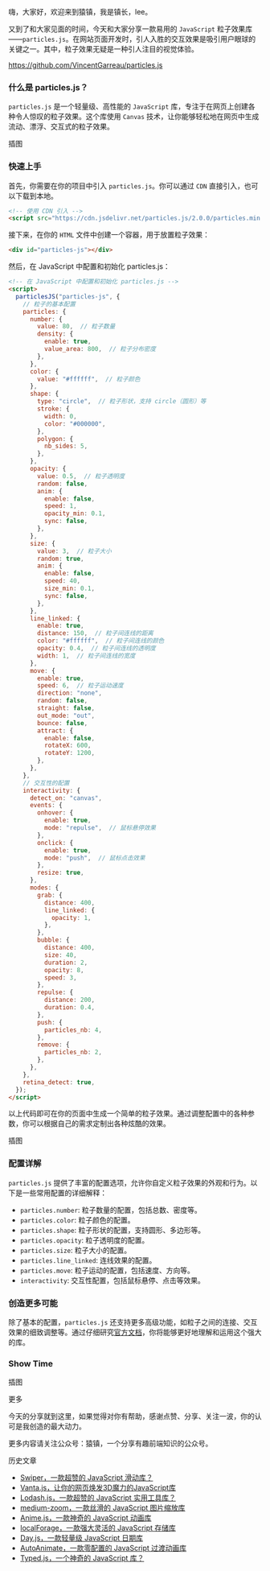 嗨，大家好，欢迎来到猿镇，我是镇长，lee。

又到了和大家见面的时间，今天和大家分享一款易用的 `JavaScript` 粒子效果库——`particles.js`。在网站页面开发时，引人入胜的交互效果是吸引用户眼球的关键之一。其中，粒子效果无疑是一种引人注目的视觉体验。

https://github.com/VincentGarreau/particles.js

### 什么是 particles.js？

`particles.js` 是一个轻量级、高性能的 `JavaScript` 库，专注于在网页上创建各种令人惊叹的粒子效果。这个库使用 `Canvas` 技术，让你能够轻松地在网页中生成流动、漂浮、交互式的粒子效果。

插图

### 快速上手

首先，你需要在你的项目中引入 `particles.js`。你可以通过 `CDN` 直接引入，也可以下载到本地。

```html
<!-- 使用 CDN 引入 -->
<script src="https://cdn.jsdelivr.net/particles.js/2.0.0/particles.min.js"></script>
```

接下来，在你的 `HTML` 文件中创建一个容器，用于放置粒子效果：

```html
<div id="particles-js"></div>
```

然后，在 JavaScript 中配置和初始化 particles.js：

```html
<!-- 在 JavaScript 中配置和初始化 particles.js -->
<script>
  particlesJS("particles-js", {
    // 粒子的基本配置
    particles: {
      number: {
        value: 80,  // 粒子数量
        density: {
          enable: true,
          value_area: 800,  // 粒子分布密度
        },
      },
      color: {
        value: "#ffffff",  // 粒子颜色
      },
      shape: {
        type: "circle",  // 粒子形状，支持 circle（圆形）等
        stroke: {
          width: 0,
          color: "#000000",
        },
        polygon: {
          nb_sides: 5,
        },
      },
      opacity: {
        value: 0.5,  // 粒子透明度
        random: false,
        anim: {
          enable: false,
          speed: 1,
          opacity_min: 0.1,
          sync: false,
        },
      },
      size: {
        value: 3,  // 粒子大小
        random: true,
        anim: {
          enable: false,
          speed: 40,
          size_min: 0.1,
          sync: false,
        },
      },
      line_linked: {
        enable: true,
        distance: 150,  // 粒子间连线的距离
        color: "#ffffff",  // 粒子间连线的颜色
        opacity: 0.4,  // 粒子间连线的透明度
        width: 1,  // 粒子间连线的宽度
      },
      move: {
        enable: true,
        speed: 6,  // 粒子运动速度
        direction: "none",
        random: false,
        straight: false,
        out_mode: "out",
        bounce: false,
        attract: {
          enable: false,
          rotateX: 600,
          rotateY: 1200,
        },
      },
    },
    // 交互性的配置
    interactivity: {
      detect_on: "canvas",
      events: {
        onhover: {
          enable: true,
          mode: "repulse",  // 鼠标悬停效果
        },
        onclick: {
          enable: true,
          mode: "push",  // 鼠标点击效果
        },
        resize: true,
      },
      modes: {
        grab: {
          distance: 400,
          line_linked: {
            opacity: 1,
          },
        },
        bubble: {
          distance: 400,
          size: 40,
          duration: 2,
          opacity: 8,
          speed: 3,
        },
        repulse: {
          distance: 200,
          duration: 0.4,
        },
        push: {
          particles_nb: 4,
        },
        remove: {
          particles_nb: 2,
        },
      },
    },
    retina_detect: true,
  });
</script>
```

以上代码即可在你的页面中生成一个简单的粒子效果。通过调整配置中的各种参数，你可以根据自己的需求定制出各种炫酷的效果。

插图

### 配置详解

`particles.js` 提供了丰富的配置选项，允许你自定义粒子效果的外观和行为。以下是一些常用配置的详细解释：

- `particles.number`: 粒子数量的配置，包括总数、密度等。
- `particles.color`: 粒子颜色的配置。
- `particles.shape`: 粒子形状的配置，支持圆形、多边形等。
- `particles.opacity`: 粒子透明度的配置。
- `particles.size`: 粒子大小的配置。
- `particles.line_linked`: 连线效果的配置。
- `particles.move`: 粒子运动的配置，包括速度、方向等。
- `interactivity`: 交互性配置，包括鼠标悬停、点击等效果。

### 创造更多可能

除了基本的配置，`particles.js` 还支持更多高级功能，如粒子之间的连接、交互效果的细致调整等。通过仔细研究[官方文档](https://vincentgarreau.com/particles.js/#default)，你将能够更好地理解和运用这个强大的库。

### Show Time

插图


更多

今天的分享就到这里，如果觉得对你有帮助，感谢点赞、分享、关注一波，你的认可是我创造的最大动力。

更多内容请关注公众号：猿镇，一个分享有趣前端知识的公众号。

历史文章

* [Swiper，一款超赞的 JavaScript 滑动库？](https://mp.weixin.qq.com/s/OdzNKtM-ZJoNB7dX69RtbA)
* [Vanta.js，让你的网页焕发3D魔力的JavaScript库](https://mp.weixin.qq.com/s/DUuLmYuqyjT9lqTRRKFHaQ)
* [Lodash.js，一款超赞的 JavaScript 实用工具库？](https://mp.weixin.qq.com/s/Sk8GTtSPLwOcS70pb5d9pQ)
* [medium-zoom，一款丝滑的 JavaScript 图片缩放库](https://mp.weixin.qq.com/s/8ECnEgyWW-ogkyMXhi_lbw)
* [Anime.js，一款神奇的 JavaScript 动画库](https://mp.weixin.qq.com/s/-eufnYa7DkcgJyW-N3eCNQ)
* [localForage，一款强大灵活的 JavaScript 存储库](https://mp.weixin.qq.com/s/3C0uA8Ljq0_Y6jn09kbwOA)
* [Day.js，一款轻量级 JavaScript 日期库](https://mp.weixin.qq.com/s/QNEEGPQS4G4GvFYTfxvtBQ)
* [AutoAnimate，一款零配置的 JavaScript 过渡动画库](https://mp.weixin.qq.com/s/hUwHcsQYRlSjySwj8zssMA)
* [Typed.js，一个神奇的 JavaScript 库？](https://mp.weixin.qq.com/s/Bj49cNcm6cWk-JVe3s9iNw)